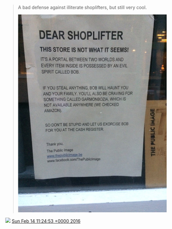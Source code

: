 > A bad defense against illiterate shoplifters, but still very cool\. 
> 
> ![](../../media/698830265205071872-CbK-bGvXEAAV8oV.jpg)

<img src="../../media/tweet.ico" width="12" /> [Sun Feb 14 11:24:53 +0000 2016](https://twitter.com/DromerDenker/status/698830265205071872)